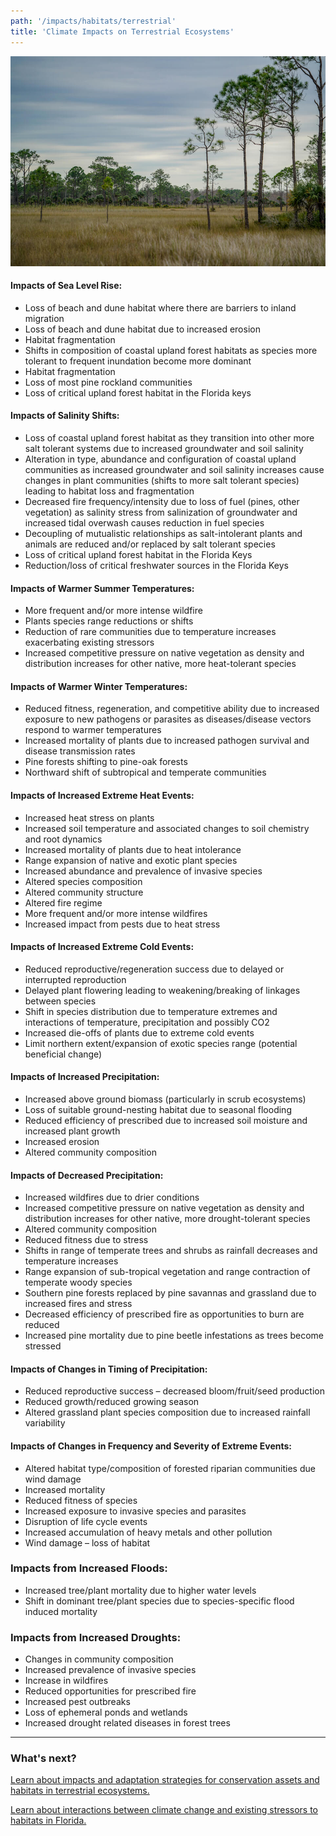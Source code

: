 ```yaml
---
path: '/impacts/habitats/terrestrial'
title: 'Climate Impacts on Terrestrial Ecosystems'
---
```


<content-header icon="terrestrial_ecosystems" title="Climate Impacts on Florida's Terrestrial Ecosystems">
</content-header>

![Terrestrial Ecosystems](1000.jpg 'Photo: NPS.')

#### Impacts of Sea Level Rise:

- Loss of beach and dune habitat where there are barriers to inland migration
- Loss of beach and dune habitat due to increased erosion
- Habitat fragmentation
- Shifts in composition of coastal upland forest habitats as species more tolerant to frequent inundation become more dominant
- Habitat fragmentation
- Loss of most pine rockland communities
- Loss of critical upland forest habitat in the Florida keys

#### Impacts of Salinity Shifts:

- Loss of coastal upland forest habitat as they transition into other more salt tolerant systems due to increased groundwater and soil salinity
- Alteration in type, abundance and configuration of coastal upland communities as increased groundwater and soil salinity increases cause changes in plant communities (shifts to more salt tolerant species) leading to habitat loss and fragmentation
- Decreased fire frequency/intensity due to loss of fuel (pines, other vegetation) as salinity stress from salinization of groundwater and increased tidal overwash causes reduction in fuel species
- Decoupling of mutualistic relationships as salt-intolerant plants and animals are reduced and/or replaced by salt tolerant species
- Loss of critical upland forest habitat in the Florida Keys
- Reduction/loss of critical freshwater sources in the Florida Keys

#### Impacts of Warmer Summer Temperatures:

- More frequent and/or more intense wildfire
- Plants species range reductions or shifts
- Reduction of rare communities due to temperature increases exacerbating existing stressors
- Increased competitive pressure on native vegetation as density and distribution increases for other native, more heat-tolerant species

#### Impacts of Warmer Winter Temperatures:

- Reduced fitness, regeneration, and competitive ability due to increased exposure to new pathogens or parasites as diseases/disease vectors respond to warmer temperatures
- Increased mortality of plants due to increased pathogen survival and disease transmission rates
- Pine forests shifting to pine-oak forests
- Northward shift of subtropical and temperate communities

#### Impacts of Increased Extreme Heat Events:

- Increased heat stress on plants
- Increased soil temperature and associated changes to soil chemistry and root dynamics
- Increased mortality of plants due to heat intolerance
- Range expansion of native and exotic plant species
- Increased abundance and prevalence of invasive species
- Altered species composition
- Altered community structure
- Altered fire regime
- More frequent and/or more intense wildfires
- Increased impact from pests due to heat stress

#### Impacts of Increased Extreme Cold Events:

- Reduced reproductive/regeneration success due to delayed or interrupted reproduction
- Delayed plant flowering leading to weakening/breaking of linkages between species
- Shift in species distribution due to temperature extremes and interactions of temperature, precipitation and possibly CO2
- Increased die-offs of plants due to extreme cold events
- Limit northern extent/expansion of exotic species range (potential beneficial change)

#### Impacts of Increased Precipitation:

- Increased above ground biomass (particularly in scrub ecosystems)
- Loss of suitable ground-nesting habitat due to seasonal flooding
- Reduced efficiency of prescribed due to increased soil moisture and increased plant growth
- Increased erosion
- Altered community composition

#### Impacts of Decreased Precipitation:

- Increased wildfires due to drier conditions
- Increased competitive pressure on native vegetation as density and distribution increases for other native, more drought-tolerant species
- Altered community composition
- Reduced fitness due to stress
- Shifts in range of temperate trees and shrubs as rainfall decreases and temperature increases
- Range expansion of sub-tropical vegetation and range contraction of temperate woody species
- Southern pine forests replaced by pine savannas and grassland due to increased fires and stress
- Decreased efficiency of prescribed fire as opportunities to burn are reduced
- Increased pine mortality due to pine beetle infestations as trees become stressed

#### Impacts of Changes in Timing of Precipitation:

- Reduced reproductive success – decreased bloom/fruit/seed production
- Reduced growth/reduced growing season
- Altered grassland plant species composition due to increased rainfall variability

#### Impacts of Changes in Frequency and Severity of Extreme Events:

- Altered habitat type/composition of forested riparian communities due wind damage
- Increased mortality
- Reduced fitness of species
- Increased exposure to invasive species and parasites
- Disruption of life cycle events
- Increased accumulation of heavy metals and other pollution
- Wind damage – loss of habitat

### Impacts from Increased Floods:

- Increased tree/plant mortality due to higher water levels
- Shift in dominant tree/plant species due to species-specific flood induced mortality

### Impacts from Increased Droughts:

- Changes in community composition
- Increased prevalence of invasive species
- Increase in wildfires
- Reduced opportunities for prescribed fire
- Increased pest outbreaks
- Loss of ephemeral ponds and wetlands
- Increased drought related diseases in forest trees

<hr class="divider" />

### What's next?

[Learn about impacts and adaptation strategies for conservation assets and habitats in terrestrial ecosystems.](/habitats/terrestrial)

[Learn about interactions between climate change and existing stressors to habitats in Florida.](/impacts/existing-stressors)
